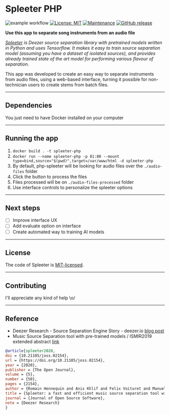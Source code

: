 # Spleeter PHP

![example workflow](https://github.com/adrianovcar/spleeter-php/actions/workflows/composer.yml/badge.svg) 
[![License: MIT](https://img.shields.io/badge/License-MIT-green.svg)](https://opensource.org/licenses/MIT)
[![Maintenance](https://img.shields.io/badge/Maintained%3F-yes-green.svg)](https://GitHub.com/Naereen/StrapDown.js/graphs/commit-activity)
[![GitHub release](https://badgen.net/github/release/adrianovcar/spleeter-php)](https://GitHub.com/adrianovcar/spleeter-php/realease/)

**Use this app to separate song instruments from an audio file**

*[Spleeter](https://github.com/deezer/spleeter) is Deezer source separation library with pretrained models written in Python and uses Tensorflow. It makes it easy to train source separation model (assuming you have a dataset of isolated sources), and provides already trained state of the art model for performing various flavour of separation.*

This app was developed to create an easy way to separate instruments from audio files, using a web-based interface, turning it possible for non-technician users to create stems from batch files. 

---
## Dependencies

You just need to have Docker installed on your computer

---

## Running the app

1. `docker build . -t spleeter-php`
2. `docker run --name spleeter-php -p 81:80 --mount type=bind,source="$(pwd)",target=/var/www/html -d spleeter-php`
3. By default, php-spleeter will be looking for audio files over the `./audio-files` folder
4. Click the button to process the files
5. Files processed will be on `./audio-files-processed` folder
6. Use interface controls to personalize the spleeter options

---

## Next steps

- [ ] Improve interface UX
- [ ] Add evaluate option on interface
- [ ] Create automated way to training AI models

---

## License
The code of Spleeter is [MIT-licensed](https://github.com/deezer/spleeter/blob/master/LICENSE).

--- 
## Contributing
I'll appreciate any kind of help \o/

---
## Reference
* Deezer Research - Source Separation Engine Story - deezer.io [blog post](https://deezer.io/releasing-spleeter-deezer-r-d-source-separation-engine-2b88985e797e)
* Music Source Separation tool with pre-trained models / ISMIR2019 extended abstract [link](http://archives.ismir.net/ismir2019/latebreaking/000036.pdf)

```BibTeX
@article{spleeter2020,
doi = {10.21105/joss.02154},
url = {https://doi.org/10.21105/joss.02154},
year = {2020},
publisher = {The Open Journal},
volume = {5},
number = {50},
pages = {2154},
author = {Romain Hennequin and Anis Khlif and Felix Voituret and Manuel Moussallam},
title = {Spleeter: a fast and efficient music source separation tool with pre-trained models},
journal = {Journal of Open Source Software},
note = {Deezer Research}
}
```
